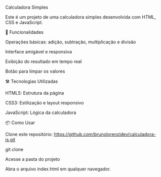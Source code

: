 Calculadora Simples

Este é um projeto de uma calculadora simples desenvolvida com HTML, CSS e JavaScript.

🎯 Funcionalidades

Operações básicas: adição, subtração, multiplicação e divisão

Interface amigável e responsiva

Exibição do resultado em tempo real

Botão para limpar os valores

🛠️ Tecnologias Utilizadas

HTML5: Estrutura da página

CSS3: Estilização e layout responsivo

JavaScript: Lógica da calculadora

📦 Como Usar

Clone este repositório: https://github.com/brunolorenzidev/calculadora-js.git

git clone 

Acesse a pasta do projeto

Abra o arquivo index.html em qualquer navegador.
